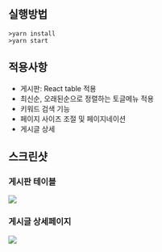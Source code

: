 
## 실행방법
```
>yarn install
>yarn start
```

## 적용사항
- 게시판: React table 적용
- 최신순, 오래된순으로 정렬하는 토글메뉴 적용
- 키워드 검색 기능
- 페이지 사이즈 조절 및 페이지네이션
- 게시글 상세

## 스크린샷
### 게시판 테이블
![](https://ifh.cc/g/Z3Tmpk.jpg)
### 게시글 상세페이지
![](https://ifh.cc/g/HX4Tqf.jpg)
